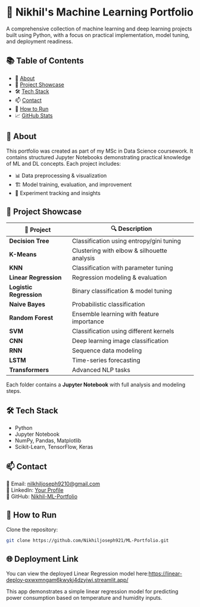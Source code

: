 # 🧠 Nikhil's Machine Learning Portfolio  
A comprehensive collection of machine learning and deep learning projects built using Python, with a focus on practical implementation, model tuning, and deployment readiness.

## 📚 Table of Contents  
- 📌 [About](#about)  
- 📂 [Project Showcase](#project-showcase)  
- 🛠 [Tech Stack](#tech-stack)
- 📫 [Contact](#contact)  
- 🚀 [How to Run](#how-to-run)  
- 📈 [GitHub Stats](#github-stats)  


## 📌 About  
This portfolio was created as part of my MSc in Data Science coursework. It contains structured Jupyter Notebooks demonstrating practical knowledge of ML and DL concepts. Each project includes:  
- 📊 Data preprocessing & visualization  
- 🏗 Model training, evaluation, and improvement  
- 📝 Experiment tracking and insights  

## 📂 Project Showcase  
| 📁 Project | 🔍 Description |  
|-----------|---------------|  
| **Decision Tree** | Classification using entropy/gini tuning |  
| **K-Means** | Clustering with elbow & silhouette analysis |  
| **KNN** | Classification with parameter tuning |  
| **Linear Regression** | Regression modeling & evaluation |  
| **Logistic Regression** | Binary classification & model tuning |  
| **Naive Bayes** | Probabilistic classification |  
| **Random Forest** | Ensemble learning with feature importance |  
| **SVM** | Classification using different kernels |  
| **CNN** | Deep learning image classification |  
| **RNN** | Sequence data modeling |  
| **LSTM** | Time-series forecasting |  
| **Transformers** | Advanced NLP tasks |  

Each folder contains a **Jupyter Notebook** with full analysis and modeling steps.

## 🛠 Tech Stack  
- Python  
- Jupyter Notebook  
- NumPy, Pandas, Matplotlib  
- Scikit-Learn, TensorFlow, Keras

## 📫 Contact  
📧 Email: nilkhiljoseph9210@gmail.com  
🔗 LinkedIn: [Your Profile]((https://www.linkedin.com/in/nikhil-joseph-/))   
📂 GitHub: [Nikhil-ML-Portfolio](https://github.com/Nikhiljoseph921/ML-Portfolio)  


## 🚀 How to Run  
Clone the repository:  
```bash
git clone https://github.com/Nikhiljoseph921/ML-Portfolio.git
```

## 🌐 Deployment Link
You can view the deployed Linear Regression model here:https://linear-deploy-pxwxmngam6kwykj4dzyiwi.streamlit.app/

This app demonstrates a simple linear regression model for predicting power consumption based on temperature and humidity inputs.



